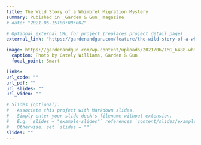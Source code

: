 ```yaml
---
title: The Wild Story of a Whimbrel Migration Mystery
summary: Pubished in _Garden & Gun_ magazine
# date: "2021-06-15T00:00:00Z"

# Optional external URL for project (replaces project detail page).
external_link: "https://gardenandgun.com/feature/the-wild-story-of-a-whimbrel-migration-mystery/"

image: https://gardenandgun.com/wp-content/uploads/2021/06/IMG_6488-whimbrel-scaled.jpg
  caption: Photo by Gately Williams, Garden & Gun
  focal_point: Smart

links:
url_code: ""
url_pdf: ""
url_slides: ""
url_video: ""

# Slides (optional).
#   Associate this project with Markdown slides.
#   Simply enter your slide deck's filename without extension.
#   E.g. `slides = "example-slides"` references `content/slides/example-slides.md`.
#   Otherwise, set `slides = ""`.
slides: ""
---
```

